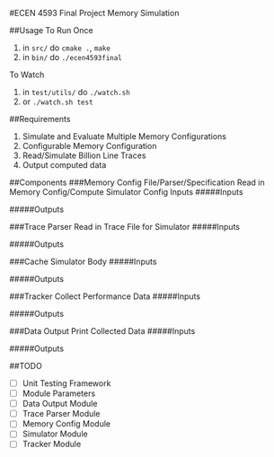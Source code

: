 #ECEN 4593 Final Project
Memory Simulation

##Usage
To Run Once

1. in `src/` do `cmake .`, `make`
2. in `bin/` do `./ecen4593final`

To Watch
1. in `test/utils/` do `./watch.sh`
2. or `./watch.sh test`

##Requirements
1. Simulate and Evaluate Multiple Memory Configurations
2. Configurable Memory Configuration
3. Read/Simulate Billion Line Traces
4. Output computed data

##Components
###Memory Config File/Parser/Specification
Read in Memory Config/Compute Simulator Config Inputs
#####Inputs

#####Outputs


###Trace Parser
Read in Trace File for Simulator
#####Inputs

#####Outputs


###Cache Simulator
Body
#####Inputs

#####Outputs


###Tracker
Collect Performance Data
#####Inputs

#####Outputs


###Data Output
Print Collected Data
#####Inputs

#####Outputs


##TODO
-[ ] Unit Testing Framework
-[ ] Module Parameters
-[ ] Data Output Module
-[ ] Trace Parser Module
-[ ] Memory Config Module
-[ ] Simulator Module
-[ ] Tracker Module
